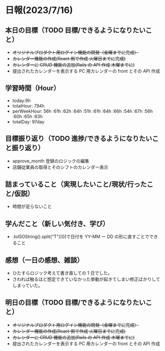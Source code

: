 # 日報(2023/7/16)

## 本日の目標（TODO 目標/できるようになりたいこと）

- ~~オリジナルプロダクト用ログイン機能の開発（金曜までに完成）~~
- ~~カレンダー機能の作成(React 側で作成 火曜日までに完成)~~
- ~~カレンダーに CRUD 機能の追加(Rails の API 作成 木曜までに)~~
- 提出されたカレンダーを表示する PC 用カレンダーの front とその API 作成

## 学習時間（Hour）

- today:9h
- totalHour: 794h
- perWeekHour: 56h :61h :62h :64h :51h :61h :64h :66h :54h :67h :56h :60h :65h :63h
- totalDay: 97day

## 目標振り返り（TODO 進捗/できるようになりたいこと振り返り）

- approve_month 登録のロジックの編集
- 店舗従業員の取得とそのシフトのカレンダー表示

## 詰まっていること（実現したいこと/現状/行ったこと/仮説）

- 時間が足らないこと

## 学んだこと（新しい気付き、学び）

- .toISOString().split("T")[0]で日付を YY-MM ー DD の形に直すことでできること

## 感想（一日の感想、雑談）

- ひたすらロジック考えて書き直しての 1 日でした。
- さわれば触るほど想定できていなかった挙動が起きてしまい修正ばかりしてしまっていた。

## 明日の目標（TODO 目標/できるようになりたいこと）

- ~~オリジナルプロダクト用ログイン機能の開発（金曜までに完成）~~
- ~~カレンダー機能の作成(React 側で作成 火曜日までに完成)~~
- ~~カレンダーに CRUD 機能の追加(Rails の API 作成 木曜までに)~~
- 提出されたカレンダーを表示する PC 用カレンダーの front とその API 作成
